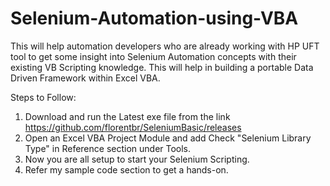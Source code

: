# Selenium-Automation-using-VBA
This will help automation developers who are already working with HP UFT tool to get some insight into Selenium Automation concepts
with their existing VB Scripting knowledge.
This will help in building a portable Data Driven Framework within Excel VBA.

Steps to Follow:
1) Download and run the Latest exe file from the link
    https://github.com/florentbr/SeleniumBasic/releases
2) Open an Excel VBA Project Module and add Check "Selenium Library Type" in Reference section under Tools.
3) Now you are all setup to start your Selenium Scripting.
4) Refer my sample code section to get a hands-on.
